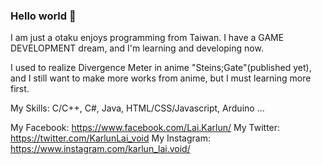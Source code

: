 ### Hello world 👋

I am just a otaku enjoys programming from Taiwan.
I have a GAME DEVELOPMENT dream, and I'm learning and developing now.

I used to realize Divergence Meter in anime "Steins;Gate"(published yet), and I still want to make more works from anime, but I must learning more first.

My Skills: C/C++, C#, Java, HTML/CSS/Javascript, Arduino ...

My Facebook: https://www.facebook.com/Lai.Karlun/
My Twitter: https://twitter.com/KarlunLai_void
My Instagram: https://www.instagram.com/karlun_lai.void/
